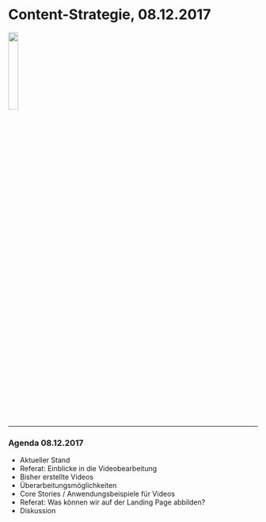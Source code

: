 # Content-Strategie, 08.12.2017

<img src="https://raw.githubusercontent.com/StefanDAmore/hochschule_27102017/master/images/1210656.jpg" width="20%" height="20%" border="0" />

---

### Agenda 08.12.2017

- Aktueller Stand
- Referat: Einblicke in die Videobearbeitung
- Bisher erstellte Videos
- Überarbeitungsmöglichkeiten
- Core Stories / Anwendungsbeispiele für Videos
- Referat: Was können wir auf der Landing Page abbilden?
- Diskussion
